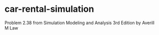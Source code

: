 # car-rental-simulation
Problem 2.38 from Simulation Modeling and Analysis 3rd Edition by Averill M Law
